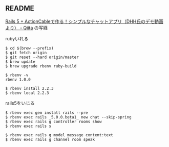 ## README


[Rails 5 + ActionCableで作る！シンプルなチャットアプリ（DHH氏のデモ動画より） - Qiita](http://qiita.com/jnchito/items/aec75fab42804287d71b#%E3%83%AD%E3%82%B0%E3%81%AE%E5%86%85%E5%AE%B9) の写経

rubyいれる

```
$ cd $(brew --prefix)
$ git fetch origin
$ git reset --hard origin/master
$ brew update
$ brew upgrade rbenv ruby-build

$ rbenv -v
rbenv 1.0.0

$ rbenv install 2.2.3
$ rbenv local 2.2.3

```

rails5をいじる

```
$ rbenv exec gem install rails --pre
$ rbenv exec rails _5.0.0.beta1_ new chat --skip-spring
$ rbenv exec rails g controller rooms show
$ rbenv exec rails s

$ rbenv exec rails g model message content:text
$ rbenv exec rails g channel room speak
```
